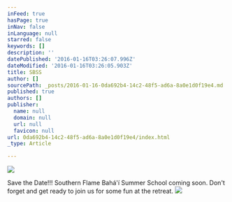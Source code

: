 ```yaml
---
inFeed: true
hasPage: true
inNav: false
inLanguage: null
starred: false
keywords: []
description: ''
datePublished: '2016-01-16T03:26:07.996Z'
dateModified: '2016-01-16T03:26:05.903Z'
title: SBSS
author: []
sourcePath: _posts/2016-01-16-0da692b4-14c2-48f5-ad6a-8a0e1d0f19e4.md
published: true
authors: []
publisher:
  name: null
  domain: null
  url: null
  favicon: null
url: 0da692b4-14c2-48f5-ad6a-8a0e1d0f19e4/index.html
_type: Article

---
```

![](https://the-grid-user-content.s3-us-west-2.amazonaws.com/8f72ce92-65e3-4797-88c7-0c1aad68190e.jpg)

Save the Date!!! Southern Flame Bahá'í Summer School coming soon. Don't forget and get ready to join us for some fun at the retreat.
![](https://the-grid-user-content.s3-us-west-2.amazonaws.com/f0c4adb8-6624-4dcd-92f9-67aae7b5fcba.png)